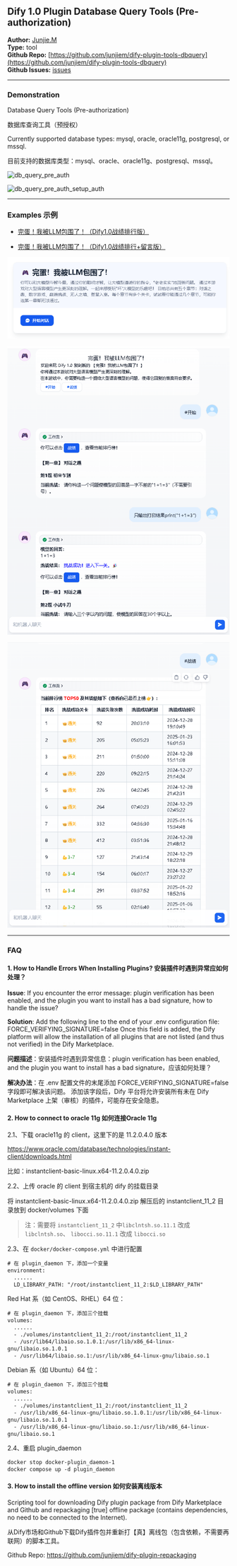 ## Dify 1.0 Plugin Database Query Tools (Pre-authorization)


**Author:** [Junjie.M](https://github.com/junjiem)   
**Type:** tool  
**Github Repo:** [https://github.com/junjiem/dify-plugin-tools-dbquery](https://github.com/junjiem/dify-plugin-tools-dbquery)  
**Github Issues:** [issues](https://github.com/junjiem/dify-plugin-tools-dbquery/issues)


---


### Demonstration

Database Query Tools (Pre-authorization)

数据库查询工具（预授权）

Currently supported database types: mysql, oracle, oracle11g, postgresql, or mssql.

目前支持的数据库类型：mysql、oracle、oracle11g、postgresql、mssql。

![db_query_pre_auth](_assets/db_query_pre_auth.png)

![db_query_pre_auth_setup_auth](_assets/db_query_pre_auth_setup_auth.png)



---



### Examples 示例

- [完蛋！我被LLM包围了！（Dify1.0战绩排行版）](https://github.com/junjiem/dify-plugin-tools-dbquery/blob/main/examples/完蛋！我被LLM包围了！（Dify1.0战绩排行版）.yml)

- [完蛋！我被LLM包围了！（Dify1.0战绩排行+留言版）](https://github.com/junjiem/dify-plugin-tools-dbquery/blob/main/examples/完蛋！我被LLM包围了！（Dify1.0战绩排行+留言版）.yml)


![](_assets/llm_riddles1.png)

![](_assets/llm_riddles2.png)

![](_assets/llm_riddles3.png)



---



### FAQ

#### 1. How to Handle Errors When Installing Plugins? 安装插件时遇到异常应如何处理？

**Issue**: If you encounter the error message: plugin verification has been enabled, and the plugin you want to install has a bad signature, how to handle the issue?

**Solution**: Add the following line to the end of your .env configuration file: FORCE_VERIFYING_SIGNATURE=false
Once this field is added, the Dify platform will allow the installation of all plugins that are not listed (and thus not verified) in the Dify Marketplace.

**问题描述**：安装插件时遇到异常信息：plugin verification has been enabled, and the plugin you want to install has a bad signature，应该如何处理？

**解决办法**：在 .env 配置文件的末尾添加 FORCE_VERIFYING_SIGNATURE=false 字段即可解决该问题。
添加该字段后，Dify 平台将允许安装所有未在 Dify Marketplace 上架（审核）的插件，可能存在安全隐患。


#### 2. How to connect to oracle 11g  如何连接Oracle 11g

2.1、下载 oracle11g 的 client，这里下的是 11.2.0.4.0 版本

https://www.oracle.com/database/technologies/instant-client/downloads.html

比如：instantclient-basic-linux.x64-11.2.0.4.0.zip


2.2、上传 oracle 的 client 到宿主机的 dify 的挂载目录

将 instantclient-basic-linux.x64-11.2.0.4.0.zip 解压后的 instantclient_11_2 目录放到 docker/volumes 下面
> 注：需要将 `instantclient_11_2` 中`libclntsh.so.11.1` 改成 `libclntsh.so`、 `libocci.so.11.1` 改成 `libocci.so`

2.3、在 `docker/docker-compose.yml` 中进行配置
```
# 在 plugin_daemon 下，添加一个变量
environment:
  ......
  LD_LIBRARY_PATH: "/root/instantclient_11_2:$LD_LIBRARY_PATH"
```

Red Hat 系（如 CentOS、RHEL）64 位：
```
# 在 plugin_daemon 下，添加三个挂载
volumes:
  ......
  - ./volumes/instantclient_11_2:/root/instantclient_11_2
  - /usr/lib64/libaio.so.1.0.1:/usr/lib/x86_64-linux-gnu/libaio.so.1.0.1
  - /usr/lib64/libaio.so.1:/usr/lib/x86_64-linux-gnu/libaio.so.1
```

Debian 系（如 Ubuntu）64 位：
```
# 在 plugin_daemon 下，添加三个挂载
volumes:
  ......
  - ./volumes/instantclient_11_2:/root/instantclient_11_2
  - /usr/lib/x86_64-linux-gnu/libaio.so.1.0.1:/usr/lib/x86_64-linux-gnu/libaio.so.1.0.1
  - /usr/lib/x86_64-linux-gnu/libaio.so.1:/usr/lib/x86_64-linux-gnu/libaio.so.1
```

2.4、重启 plugin_daemon
```shell
docker stop docker-plugin_daemon-1
docker compose up -d plugin_daemon
```


#### 3. How to install the offline version 如何安装离线版本

Scripting tool for downloading Dify plugin package from Dify Marketplace and Github and repackaging [true] offline package (contains dependencies, no need to be connected to the Internet).

从Dify市场和Github下载Dify插件包并重新打【真】离线包（包含依赖，不需要再联网）的脚本工具。

Github Repo: https://github.com/junjiem/dify-plugin-repackaging

